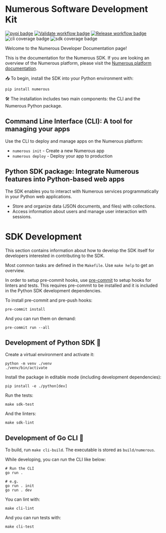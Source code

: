 # Numerous Software Development Kit

[![pypi badge](https://img.shields.io/pypi/v/numerous)](https://pypi.python.org/pypi/numerous)
[![Validate workflow badge](https://github.com/numerous-com/numerous-sdk/actions/workflows/validate.yml/badge.svg)](https://github.com/numerous-com/numerous-sdk/actions/workflows/validate.yml)
[![Release workflow badge](https://github.com/numerous-com/numerous-sdk/actions/workflows/release.yml/badge.svg)](https://github.com/numerous-com/numerous-sdk/actions/workflows/release.yml)
![cli coverage badge](https://img.shields.io/endpoint?url=https://gist.githubusercontent.com/jfeodor/a9b9bfdfa0620696fba9e76223790f53/raw/cli-coverage.json)
![sdk coverage badge](https://img.shields.io/endpoint?url=https://gist.githubusercontent.com/jfeodor/a9b9bfdfa0620696fba9e76223790f53/raw/sdk-coverage.json)

Welcome to the Numerous Developer Documentation page!

This is the documentation for the Numerous SDK. If you are looking an overview of the
Numerous platform, please visit the
[Numerous platform documentation](https://numerous.com/docs).

📥 To begin, install the SDK into your Python environment with:

    pip install numerous

🛠 The installation includes two main components: the CLI and the Numerous
Python package.

## Command Line Interface (CLI): A tool for managing your apps

Use the CLI to deploy and manage apps on the Numerous platform:

- `numerous init` - Create a new Numerous app
- `numerous deploy` - Deploy your app to production

## Python SDK package: Integrate Numerous features into Python-based web apps

The SDK enables you to interact with Numerous services programmatically in
your Python web applications.

- Store and organize data (JSON documents, and files) with collections.
- Access information about users and manage user interaction with sessions.

# SDK Development

This section contains information about how to develop the SDK itself for
developers interested in contributing to the SDK.

Most common tasks are defined in the `Makefile`. Use `make help` to get an
overview.

In order to setup pre-commit hooks, use [pre-commit](https://pre-commit.com/)
to setup hooks for linters and tests. This requires pre-commit to be installed and it is included in the Python SDK development dependencies.

To install pre-commit and pre-push hooks:

    pre-commit install

And you can run them on demand:

    pre-commit run --all

## Development of Python SDK 🐍

Create a virtual environment and activate it:

    python -m venv ./venv
    ./venv/bin/activate

Install the package in editable mode (including development dependencies):

    pip install -e ./python[dev]

Run the tests:

    make sdk-test

And the linters:

    make sdk-lint

## Development of Go CLI 🐹

To build, run `make cli-build`. The executable is stored as `build/numerous`.

While developing, you can run the CLI like below:

    # Run the CLI
    go run .

    # e.g.
    go run . init
    go run . dev

You can lint with:

    make cli-lint

And you can run tests with:

    make cli-test
